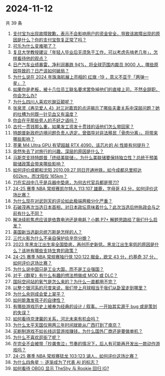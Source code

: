 # 2024-11-12

共 39 条

<!-- BEGIN ZHIHUVIDEO -->
<!-- 最后更新时间 Tue Nov 12 2024 04:21:52 GMT+0800 (China Standard Time) -->
1. [支付宝为出现故障致歉，表示不会影响用户的资金安全，导致该故障出现的原因是什么？你的支付宝恢复正常了吗？](https://www.zhihu.com/question/3834930122)
1. [可乐为什么变难喝了？](https://www.zhihu.com/question/640943644)
1. [复旦大学教授建议「年轻人毕业后无须急于工作，可以考虑先啃老几年」，怎样看待他的观点？](https://www.zhihu.com/question/3859575393)
1. [日产汽车业绩暴雷，净利润暴跌 94%，将全球范围内裁员 9000 人，哪些原因导致的？日产该如何破局？](https://www.zhihu.com/question/3840878787)
1. [为什么说在 2024 年珠海航展上亮相的 红旗 -19 ，意义不亚于「两弹一星」？](https://www.zhihu.com/question/3427897013)
1. [如果你是老板，被十几位员工联名要求罢免掉他们的直接上司，不然全辞职，你会怎么办?](https://www.zhihu.com/question/3660334847)
1. [为什么四川人喜欢吃豌豆颠呢？](https://www.zhihu.com/question/2481541857)
1. [张泉灵《再见爱人 4》对三对嘉宾的点评揭示了哪些夫妻关系中深层问题？她的吐槽为何既一针见血又有温度？](https://www.zhihu.com/question/2719989215)
1. [你会在乎那些旁人的不好之语吗？](https://www.zhihu.com/question/3789288451)
1. [古代一贯钱那么重，如果发工资发十贯钱的话他们怎么带回家？](https://www.zhihu.com/question/1623757807)
1. [特朗普新政府边境问题负责人选定，曾倡导对非法移民「骨肉分离」，将带来哪些影响？](https://www.zhihu.com/question/3857344050)
1. [苹果 M4 Ultra GPU 有望超越 RTX 4090，该芯片的 AI 性能有何提升？](https://www.zhihu.com/question/3641426906)
1. [突然失去了对旅行的兴趣，深层的原因是什么？](https://www.zhihu.com/question/301797233)
1. [马斯克支持特朗普「终结美联储」，为什么美联储要保持独立性？总统干预美联储政策会带来哪些影响？](https://www.zhihu.com/question/3856547979)
1. [如何评价成都和沈阳 2010.09.27 同日开通地铁，如今成都总里程达 602km，而沈阳仅 165km？](https://www.zhihu.com/question/667622462)
1. [刀在实战中几乎是兵器中垫底，为何古代官兵都是带刀?](https://www.zhihu.com/question/3816814100)
1. [24-25 赛季 NBA 常规赛凯尔特人 113:107 雄鹿，字母哥 43 分，如何评价这场比赛？](https://www.zhihu.com/question/3797262378)
1. [为什么现在对武则天的评论如此极端两极分化严重？](https://www.zhihu.com/question/637547493)
1. [石破茂再次当选日本首相，对日本政坛意味着什么？此次当选后他执政会与之前有什么不同？](https://www.zhihu.com/question/3855409835)
1. [解决续航焦虑应该是依靠电池还是电耗？小鹏 P7+ 解题思路给了我们什么启发？](https://www.zhihu.com/question/3752410101)
1. [美国新当选副总统万斯是怎样的人？](https://www.zhihu.com/question/3349451914)
1. [三代火影为什么不亲自保护玖辛奈分娩？](https://www.zhihu.com/question/291122235)
1. [2023 年黑龙江出生率全国垫底，再创历史新低，黑龙江出生率低的原因是什么？该地有哪些支持生育的政策？](https://www.zhihu.com/question/3752939830)
1. [24-25 赛季 NBA 常规赛独行侠 120:122 掘金，欧文 43 分，约基奇 37 分，如何评价这场比赛？](https://www.zhihu.com/question/3824049380)
1. [为什么说中国只是工业大国，而不是工业强国？](https://www.zhihu.com/question/3200695278)
1. [对于《群星》有什么有趣的想法想做成 MOD 或 DLC？](https://www.zhihu.com/question/288467117)
1. [国际空间站的氧气是怎么来的？为什么一直都用不完？](https://www.zhihu.com/question/510010941)
1. [以整个银河系的尺度来说，我们登上月球相当于我们从卧室走到哪里？](https://www.zhihu.com/question/3457597939)
1. [为什么余则成会爱上翠平？](https://www.zhihu.com/question/35660830)
1. [如何能激发孩子的自律性？](https://www.zhihu.com/question/3780721697)
1. [有哪些游戏历史上被奉为经典的设计 / 叙事，一开始其实源于 bug 或是策划的失误？](https://www.zhihu.com/question/3835442697)
1. [如何看待京津冀的关系，河北未来有机会吗？](https://www.zhihu.com/question/3520132228)
1. [为什么太平天国仅用两三年时间就能从广西打到了南京？](https://www.zhihu.com/question/3663200698)
1. [买断制游戏不如长线运营游戏赚钱，为什么国外厂商还是要做单机？](https://www.zhihu.com/question/667461847)
1. [为什么不喜欢逛街了呢？](https://www.zhihu.com/question/3777204824)
1. [在完全不会被带「抄袭鬼泣」节奏的情况下，后人有可能再开发出一款动作游戏吗？](https://www.zhihu.com/question/3622772637)
1. [24-25 赛季 NBA 常规赛猛龙 103:123 湖人，如何评价这场比赛？](https://www.zhihu.com/question/3832073420)
1. [为什么四角星 ✨ 逐渐成为了代表 AI 的标志？](https://www.zhihu.com/question/3210759809)
1. [如何看待 OBGG 显示 TheShy 与 Rookie 回归 IG?](https://www.zhihu.com/question/3823431602)
<!-- END ZHIHUVIDEO -->
